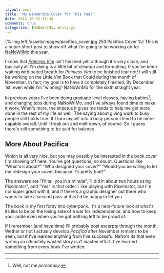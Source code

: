 ```yaml
---
layout: post
title: "My NaNoWriMo Cover for This Year"
date: 2013-10-31 11:34
comments: true
categories: [NaNoWriMo, Writing] 
---
```


{% img left /assets/images/pacifica_cover.jpg 250 Pacifica Cover %}
This is a super-short post to show off what I'm going to be working on for [NaNoWriMo](http://nanowrimo.org) this year. 

I know that *[Painless Vim](https://leanpub.com/painless_vim/)* isn't finished yet, although it's very close, and basically all I'm doing is a little bit of cleanup and formatting. If you've been waiting with baited breath for *Painless Vim* to be finished fear not! I will still be working on the Little Vim Book that Could during the month of November. In fact, my goal is to have it completely finished. By December 1st, even while I'm "winning" NaNoWriMo for the sixth straight year. 

In previous years I've been doing graduate level classes, having babies[^babies], and changing jobs during NaNoWriMo, and I've always found time to make it work. What's more, the impetus it gives me tends to help me get more done in the rest of my life as well. The saying about giving work to busy people still holds true. If I turn myself into a busy person I tend to be more capable overall. Until I freak out and melt down, of course. So I guess there's still something to be said for balance. 

## More About Pacifica

Which is all very nice, but you may possibly be interested in the book cover I'm showing off here. You've got questions, no doubt. Questions like "What's it about?" "Who designed your cover?" "Would you be willing to let me redesign your cover, because it's pretty bad?" 

The answers are "I'll tell you in a minute", "I did in about two hours using Pixelmator", and "Yes" in that order. I like playing with Pixelmator, but I'm not super great with it, and if there's a graphic designer out there who wants to take a second pass at this I'd be happy to let you. 

The book is my first foray into cyberpunk. It's a near-future look at what's its like to be on the losing side of a war for independence, and how to keep your pride even when you've got nothing left to be proud of. 

If I remember (and have time) I'll probably post excerpts through the month. Wether or not I actually develop *Pacifica* after November remains to be seen, but if I've learned anything from five successful NaNo's its that even writing an ultimately wasted story isn't wasted effort. I've learned something from every book I've written.


* * * 

[^babies]: Well, not me *personally*. 